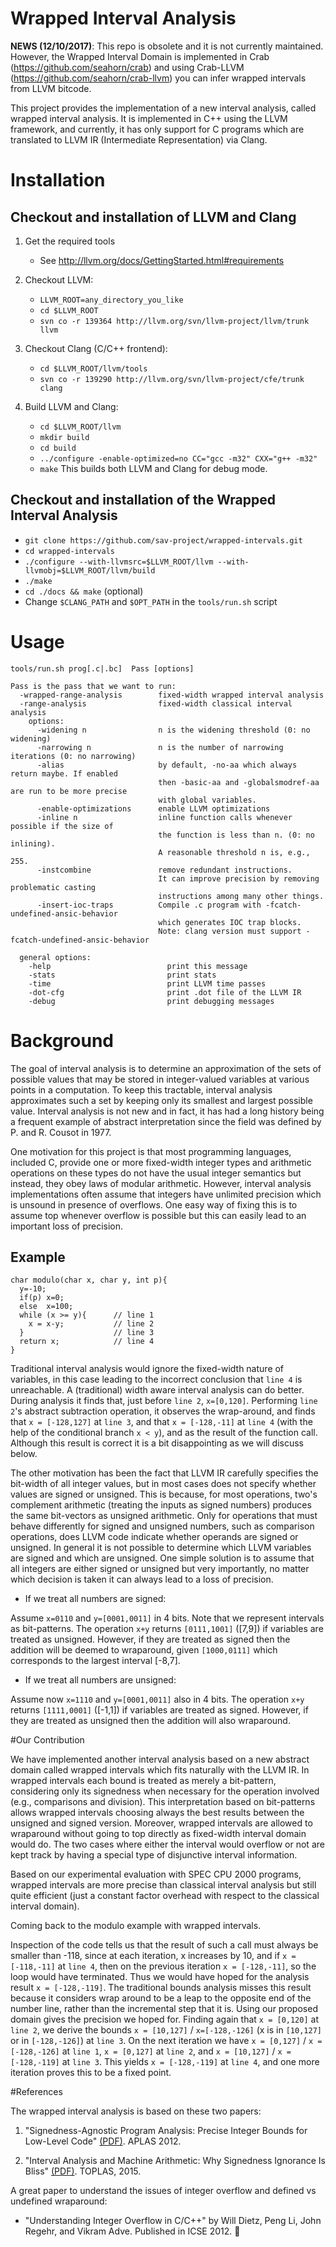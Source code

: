 # Wrapped Interval Analysis 

**NEWS (12/10/2017)**: This repo is obsolete and it is not currently maintained. However, the Wrapped Interval Domain is implemented in Crab (https://github.com/seahorn/crab) and using Crab-LLVM (https://github.com/seahorn/crab-llvm) you can infer wrapped intervals from LLVM bitcode. 


This project provides the implementation of a new interval analysis,
called wrapped interval analysis. It is implemented in C++ using the
LLVM framework, and currently, it has only support for C programs
which are translated to LLVM IR (Intermediate Representation) via
Clang.

# Installation 

## Checkout and installation of LLVM and Clang 

1. Get the required tools
   - See http://llvm.org/docs/GettingStarted.html#requirements

2. Checkout LLVM:
   - ```LLVM_ROOT=any_directory_you_like```
   - ```cd $LLVM_ROOT```
   - ```svn co -r 139364 http://llvm.org/svn/llvm-project/llvm/trunk llvm``` 

3. Checkout Clang (C/C++ frontend):
   - ```cd $LLVM_ROOT/llvm/tools```
   - ```svn co -r 139290 http://llvm.org/svn/llvm-project/cfe/trunk clang```

4. Build LLVM and Clang:

   - ```cd $LLVM_ROOT/llvm```
   - ```mkdir build``` 
   - ```cd build```
   - ```../configure -enable-optimized=no CC="gcc -m32" CXX="g++ -m32"```
   - ```make``` 
   This builds both LLVM and Clang for debug mode.

## Checkout and installation of the Wrapped Interval Analysis 

- ```git clone https://github.com/sav-project/wrapped-intervals.git```
- ```cd wrapped-intervals```
- ```./configure --with-llvmsrc=$LLVM_ROOT/llvm --with-llvmobj=$LLVM_ROOT/llvm/build```
- ```./make```
- ```cd ./docs && make```  (optional)
- Change ```$CLANG_PATH``` and ```$OPT_PATH``` in the ```tools/run.sh``` script


# Usage 

```
tools/run.sh prog[.c|.bc]  Pass [options] 

Pass is the pass that we want to run: 
  -wrapped-range-analysis        fixed-width wrapped interval analysis
  -range-analysis                fixed-width classical interval analysis
    options:
      -widening n                n is the widening threshold (0: no widening)
      -narrowing n               n is the number of narrowing iterations (0: no narrowing)
      -alias                     by default, -no-aa which always return maybe. If enabled 
                                 then -basic-aa and -globalsmodref-aa are run to be more precise
                                 with global variables.
      -enable-optimizations      enable LLVM optimizations
      -inline n                  inline function calls whenever possible if the size of 
                                 the function is less than n. (0: no inlining). 
                                 A reasonable threshold n is, e.g., 255.
      -instcombine               remove redundant instructions.
                                 It can improve precision by removing problematic casting 
                                 instructions among many other things.
      -insert-ioc-traps          Compile .c program with -fcatch-undefined-ansic-behavior 
                                 which generates IOC trap blocks.  
                                 Note: clang version must support -fcatch-undefined-ansic-behavior    
                       
  general options:
    -help                          print this message
    -stats                         print stats
    -time                          print LLVM time passes
    -dot-cfg                       print .dot file of the LLVM IR
    -debug                         print debugging messages
```

# Background 

The goal of interval analysis is to determine an approximation of the
sets of possible values that may be stored in integer-valued variables
at various points in a computation. To keep this tractable, interval
analysis approximates such a set by keeping only its smallest and
largest possible value. Interval analysis is not new and in fact, it
has had a long history being a frequent example of abstract
interpretation since the field was defined by P. and R. Cousot in
1977.

One motivation for this project is that most programming languages,
included C, provide one or more fixed-width integer types and
arithmetic operations on these types do not have the usual integer
semantics but instead, they obey laws of modular arithmetic. However,
interval analysis implementations often assume that integers have
unlimited precision which is unsound in presence of overflows. One
easy way of fixing this is to assume top whenever overflow is possible
but this can easily lead to an important loss of precision.

## Example

```
char modulo(char x, char y, int p){
  y=-10;
  if(p) x=0;
  else  x=100;
  while (x >= y){      // line 1
    x = x-y;           // line 2 
  }                    // line 3 
  return x;            // line 4
}
```

Traditional interval analysis would ignore the fixed-width nature of
variables, in this case leading to the incorrect conclusion that ```line
4``` is unreachable. A (traditional) width aware interval analysis can do
better. During analysis it finds that, just before ```line 2```,
```x=[0,120]```. Performing ```line 2```'s abstract subtraction operation, it
observes the wrap-around, and finds that ```x = [-128,127]``` at ```line 3```, and
that ```x = [-128,-11]``` at ```line 4``` (with the help of the conditional branch
```x < y```), and as the result of the function call. Although this result
is correct it is a bit disappointing as we will discuss below.

The other motivation has been the fact that LLVM IR carefully
specifies the bit-width of all integer values, but in most cases does
not specify whether values are signed or unsigned. This is because,
for most operations, two's complement arithmetic (treating the inputs
as signed numbers) produces the same bit-vectors as unsigned
arithmetic. Only for operations that must behave differently for
signed and unsigned numbers, such as comparison operations, does LLVM
code indicate whether operands are signed or unsigned. In general it
is not possible to determine which LLVM variables are signed and which
are unsigned. One simple solution is to assume that all integers are
either signed or unsigned but very importantly, no matter which
decision is taken it can always lead to a loss of precision.

- If we treat all numbers are signed:

Assume ```x=0110``` and ```y=[0001,0011]``` in 4 bits. Note that we represent
intervals as bit-patterns. The operation ```x+y``` returns
```[0111,1001]``` ([7,9]) if variables are treated as unsigned. However, if
they are treated as signed then the addition will be deemed to
wraparound, given ```[1000,0111]``` which corresponds to the largest
interval [-8,7].

- If we treat all numbers are unsigned:

Assume now ```x=1110``` and ```y=[0001,0011]``` also in 4 bits. The operation ```x+y```
returns ```[1111,0001]``` ([-1,1]) if variables are treated as
signed. However, if they are treated as unsigned then the addition
will also wraparound.

#Our Contribution

We have implemented another interval analysis based on a new abstract
domain called wrapped intervals which fits naturally with the LLVM
IR. In wrapped intervals each bound is treated as merely a
bit-pattern, considering only its signedness when necessary for the
operation involved (e.g., comparisons and division). This
interpretation based on bit-patterns allows wrapped intervals choosing
always the best results between the unsigned and signed
version. Moreover, wrapped intervals are allowed to wraparound without
going to top directly as fixed-width interval domain would do. The two
cases where either the interval would overflow or not are kept track
by having a special type of disjunctive interval information.

Based on our experimental evaluation with SPEC CPU 2000 programs,
wrapped intervals are more precise than classical interval analysis
but still quite efficient (just a constant factor overhead with
respect to the classical interval domain).

Coming back to the modulo example with wrapped intervals.

Inspection of the code tells us that the result of such a call must
always be smaller than -118, since at each iteration, x increases by
10, and if ```x = [-118,-11]``` at ```line 4```, then on the previous iteration ```x
= [-128,-11]```, so the loop would have terminated. Thus we would have
hoped for the analysis result ```x = [-128,-119]```. The traditional bounds
analysis misses this result because it considers wrap around to be
a leap to the opposite end of the number line, rather than the
incremental step that it is. Using our proposed domain gives the
precision we hoped for. Finding again that ```x = [0,120]``` at ```line 2```, we
derive the bounds ```x = [10,127]``` \/ ```x=[-128,-126]``` (x is in ```[10,127]``` or
in ```[-128,-126]```) at ```line 3```. On the next iteration we have ```x = [0,127]```
\/ ```x = [-128,-126]``` at ```line 1```, ```x = [0,127]``` at ```line 2```, and ```x = [10,127]```
\/ ```x = [-128,-119]``` at ```line 3```. This yields ```x = [-128,-119]``` at ```line 4```,
and one more iteration proves this to be a fixed point.

#References

The wrapped interval analysis is based on these two papers:

1. "Signedness-Agnostic Program Analysis: Precise Integer Bounds for
   Low-Level Code"
   [(PDF)](http://www.cliplab.org/~jorge/docs/wrapped-intervals-aplas12.pdf).
   APLAS 2012.

2. "Interval Analysis and Machine Arithmetic: Why Signedness Ignorance
   Is Bliss"
   [(PDF)](https://ti.arc.nasa.gov/publications/20091/download/). TOPLAS, 2015.

A great paper to understand the issues of integer overflow and defined
vs undefined wraparound:

- "Understanding Integer Overflow in C/C++" by Will Dietz, Peng Li, John
Regehr, and Vikram Adve. Published in ICSE 2012. 

